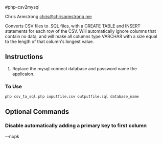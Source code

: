 #php-csv2mysql

Chris Armstrong
chris@chrisarmstrong.me
   
Converts CSV files to .SQL files, with a CREATE TABLE and INSERT statements for each row of the CSV.
Will automatically ignore columns that contain no data, and will make all columns type VARCHAR with a size equal to the length of that column's longest value.

## Instructions 
1. Replace the mysql connect database and password name the applicaion. 

### To Use

```bash
php csv_to_sql.php inputfile.csv outputfile.sql database_name
```

## Optional Commands  

### Disable automatically adding a primary key to first column  
--nopk

